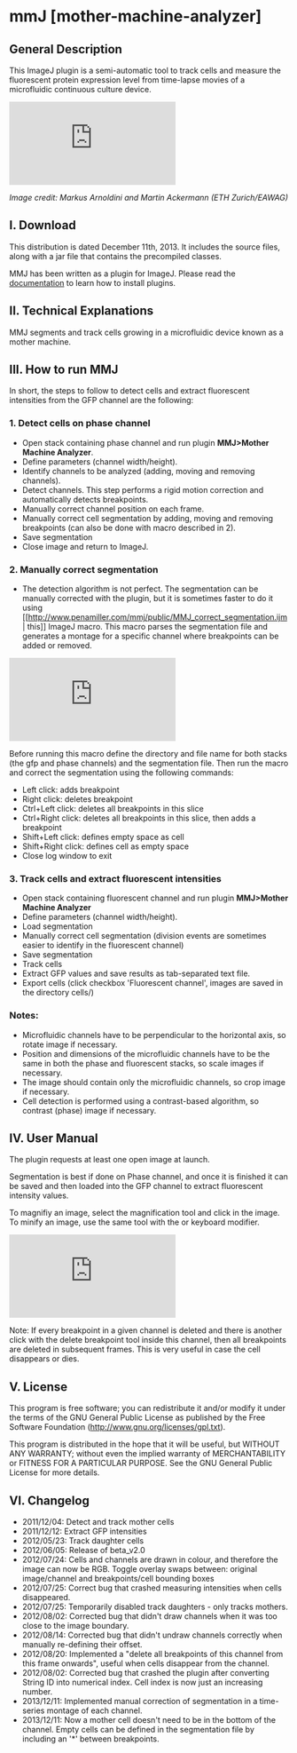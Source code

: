 mmJ [mother-machine-analyzer]
=======================

##  General Description


This ImageJ plugin is a semi-automatic tool to track cells and measure the fluorescent protein expression level from time-lapse movies of a microfluidic continuous culture device.

![](http://penamiller.com/mmj/lib/exe/fetch.php?w=500&tok=219a99&media=mmj_panel.png)

_Image credit: Markus Arnoldini and Martin Ackermann (ETH Zurich/EAWAG)_

##  I. Download 

This distribution is dated December 11th, 2013.  It includes the source files, along with a jar file that contains the precompiled classes.

MMJ has been written as a plugin for ImageJ. Please read the [documentation](http://imagejdocu.tudor.lu/doku.php?id=howto:plugins:how_to_install_a_plugin) to learn how to install plugins.

##  II. Technical Explanations

MMJ segments and track cells growing in a microfluidic device known as a mother machine.  

##  III. How to run MMJ

In short, the steps to follow to detect cells and extract fluorescent intensities from the GFP channel are the following:

### 1. Detect cells on phase channel
  - Open stack containing phase channel and run plugin **MMJ>Mother Machine Analyzer**.
  - Define parameters (channel width/height).
  - Identify channels to be analyzed (adding, moving and removing channels).
  - Detect channels.   This step performs a rigid motion correction and automatically detects breakpoints.
  - Manually correct channel position on each frame.
  - Manually correct cell segmentation by adding, moving and removing breakpoints (can also be done with macro described in 2).
  - Save segmentation
  - Close image and return to ImageJ.

### 2. Manually correct segmentation

  - The detection algorithm is not perfect.  The segmentation can be manually corrected with the plugin, but it is sometimes faster to do it using [[http://www.penamiller.com/mmj/public/MMJ_correct_segmentation.ijm | this]] ImageJ macro.  This macro parses the segmentation file and generates a montage for a specific channel where breakpoints can be added or removed.

![](http://penamiller.com/mmj/lib/exe/fetch.php?media=1p_2.jpg)

Before running this macro define the directory and file name for both stacks (the gfp and phase channels) and the segmentation file.  Then run the macro and correct the segmentation using the following commands:

  * Left click: adds breakpoint
  * Right click: deletes breakpoint
  * Ctrl+Left click:  deletes all breakpoints in this slice
  * Ctrl+Right click:  deletes all breakpoints in this slice, then adds a breakpoint
  * Shift+Left click:  defines empty space as cell
  * Shift+Right click: defines cell as empty space
  * Close log window to exit

### 3. Track cells and extract fluorescent intensities

  - Open stack containing fluorescent channel and run plugin **MMJ>Mother Machine Analyzer**
  - Define parameters (channel width/height).
  - Load segmentation 
  - Manually correct cell segmentation (division events are sometimes easier to identify in the fluorescent channel)
  - Save segmentation
  - Track cells
  - Extract GFP values and save results as tab-separated text file.
  - Export cells (click checkbox 'Fluorescent channel', images are saved in the directory cells/)

### Notes:
  * Microfluidic channels have to be perpendicular to the horizontal axis, so rotate image if necessary.
  * Position and dimensions of the microfluidic channels have to be the same in both the phase and fluorescent stacks, so scale images if necessary.
  * The image should contain only the microfluidic channels, so crop image if necessary.
  * Cell detection is performed using a contrast-based algorithm, so contrast (phase) image if necessary.


## IV. User Manual 

The plugin requests at least one open image at launch.  

Segmentation is best if done on Phase channel, and once it is finished it can be saved and then loaded into the GFP channel to extract fluorescent intensity values.

To magnifiy an image, select the magnification tool and click in the image. To minify an image, use the same tool with the <CNTL> or <ALT> keyboard modifier.

![](http://penamiller.com/mmj/lib/exe/fetch.php?media=mmj.jpg)

Note: If every breakpoint in a given channel is deleted and there is another click with the delete breakpoint tool inside this channel, then all breakpoints are deleted in subsequent frames.  This is very useful in case the cell disappears or dies.

## V. License

This program is free software; you can redistribute it and/or modify it under the terms of the GNU General Public License as published by the Free Software Foundation (http://www.gnu.org/licenses/gpl.txt). 

This program is distributed in the hope that it will be useful, but WITHOUT ANY WARRANTY; without even the implied warranty of MERCHANTABILITY or FITNESS FOR A PARTICULAR PURPOSE. See the GNU General Public License for more details. 

## VI. Changelog

  * 2011/12/04: Detect and track mother cells
  * 2011/12/12: Extract GFP intensities
  * 2012/05/23: Track daughter cells
  * 2012/06/05: Release of beta_v2.0
  * 2012/07/24: Cells and channels are drawn in colour, and therefore the image can now be RGB.  Toggle overlay swaps between: original image/channel and breakpoints/cell bounding boxes
  * 2012/07/25: Correct bug that crashed measuring intensities when cells disappeared.
  * 2012/07/25: Temporarily disabled track daughters - only tracks mothers.
  * 2012/08/02: Corrected bug that didn't draw channels when it was too close to the image boundary.
  * 2012/08/14: Corrected bug that didn't undraw channels correctly when manually re-defining their offset.
  * 2012/08/20: Implemented a "delete all breakpoints of this channel from this frame onwards", useful when cells disappear from the channel.
  * 2012/08/02: Corrected bug that crashed the plugin after converting String ID into numerical index.  Cell index is now just an increasing number.
  * 2013/12/11: Implemented manual correction of segmentation in a time-series montage of each channel.
  * 2013/12/11: Now a mother cell doesn't need to be in the bottom of the channel. Empty cells can be defined in the segmentation file by including an '*' between breakpoints.
